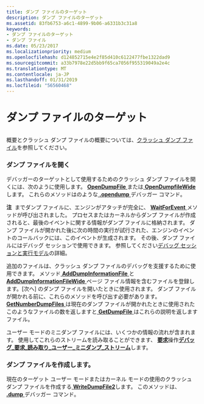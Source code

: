 ```yaml
---
title: ダンプ ファイルのターゲット
description: ダンプ ファイルのターゲット
ms.assetid: 83fb6753-a6c1-4899-9b06-a6331b3c31a8
keywords:
- ダンプ ファイルのターゲット
- ダンプ ファイル
ms.date: 05/23/2017
ms.localizationpriority: medium
ms.openlocfilehash: d124852715e4e2f85d410c6122477fbe1322dad9
ms.sourcegitcommit: a33b7978e22d5bb9f65ca7056f955319049a2e4c
ms.translationtype: MT
ms.contentlocale: ja-JP
ms.lasthandoff: 01/31/2019
ms.locfileid: "56560468"
---
```

# <a name="dump-file-targets"></a>ダンプ ファイルのターゲット


## <span id="ddk_dump_file_targets_dbx"></span><span id="DDK_DUMP_FILE_TARGETS_DBX"></span>


概要とクラッシュ ダンプ ファイルの概要については、[クラッシュ ダンプ ファイル](crash-dump-files.md)を参照してください。

### <a name="span-idopeningdumpfilesspanspan-idopeningdumpfilesspanspan-idopeningdumpfilesspanopening-dump-files"></a><span id="Opening_Dump_Files"></span><span id="opening_dump_files"></span><span id="OPENING_DUMP_FILES"></span>ダンプ ファイルを開く

デバッガーのターゲットとして使用するためのクラッシュ ダンプ ファイルを開くには、次のように使用します。 [ **OpenDumpFile** ](https://msdn.microsoft.com/library/windows/hardware/ff552322)または[ **OpenDumpfileWide**](https://msdn.microsoft.com/library/windows/hardware/ff552324)します。 これらのメソッドはのような[ **.opendump** ](-opendump--open-dump-file-.md)デバッガー コマンド。

**注**  までダンプ ファイルに、エンジンがアタッチが完全に、 [ **WaitForEvent** ](https://msdn.microsoft.com/library/windows/hardware/ff561229)メソッドが呼び出されました。 プロセスまたはカーネルからダンプ ファイルが作成されると、最後のイベントに関する情報がダンプ ファイルに格納されます。 ダンプ ファイルが開かれた後に次の時間の実行が試行された、エンジンのイベントのコールバックには、このイベントが生成されます。 その後、ダンプ ファイルにはデバッグ セッションで使用できます。 参照してください[デバッグ セッションと実行モデル](debugging-session-and-execution-model.md)の詳細。

 

追加のファイルは、クラッシュ ダンプ ファイルのデバッグを支援するために使用できます。 メソッド[ **AddDumpInformationFile** ](https://msdn.microsoft.com/library/windows/hardware/ff537865)と[ **AddDumpInformationFileWide** ](https://msdn.microsoft.com/library/windows/hardware/ff537874)ページ ファイル情報を含むファイルを登録します。[次へ] のダンプ ファイルを開いたときに使用されます。 ダンプ ファイルが開かれる前に、これらのメソッドを呼び出す必要があります。 [**GetNumberDumpFiles** ](https://msdn.microsoft.com/library/windows/hardware/ff547887)は現在のダンプ ファイルが開かれたときに使用されたこのようなファイルの数を返しますと[ **GetDumpFile** ](https://msdn.microsoft.com/library/windows/hardware/ff546586)はこれらの説明を返しますファイル。

ユーザー モードのミニダンプ ファイルには、いくつかの情報の流れが含まれます。 使用してこれらのストリームを読み取ることができます、 [**要求**](https://msdn.microsoft.com/library/windows/hardware/ff554564)操作[**デバッグ\_要求\_読み取り\_ユーザー\_ミニダンプ\_ストリーム**](https://msdn.microsoft.com/library/windows/hardware/ff541575)します。

### <a name="span-idcreatingdumpfilesspanspan-idcreatingdumpfilesspanspan-idcreatingdumpfilesspancreating-dump-files"></a><span id="Creating_Dump_Files"></span><span id="creating_dump_files"></span><span id="CREATING_DUMP_FILES"></span>ダンプ ファイルを作成します。

現在のターゲット ユーザー モードまたはカーネル モードの使用のクラッシュ ダンプ ファイルを作成する[ **WriteDumpFile2**](https://msdn.microsoft.com/library/windows/hardware/ff561382)します。 このメソッドは、 [ **.dump** ](-dump--create-dump-file-.md)デバッガー コマンド。

 

 





